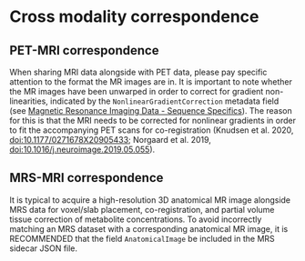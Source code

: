 # Cross modality correspondence

## PET-MRI correspondence

When sharing MRI data alongside with PET data,
please pay specific attention to the format the MR images are in.
It is important to note whether the MR images have been unwarped
in order to correct for gradient non-linearities,
indicated by the `NonlinearGradientCorrection` metadata field
(see [Magnetic Resonance Imaging Data - Sequence Specifics](../04-modality-specific-files/01-magnetic-resonance-imaging-data.md#sequence-specifics)).
The reason for this is that the MRI needs to be corrected for nonlinear gradients
in order to fit the accompanying PET scans for co-registration
(Knudsen et al. 2020, [doi:10.1177/0271678X20905433](https://doi.org/10.1177/0271678X20905433);
Norgaard et al. 2019, [doi:10.1016/j.neuroimage.2019.05.055](https://doi.org/10.1016/j.neuroimage.2019.05.055)).

## MRS-MRI correspondence

It is typical to acquire a high-resolution 3D anatomical MR image alongside MRS data for
voxel/slab placement, co-registration, and partial volume tissue correction of metabolite concentrations.
To avoid incorrectly matching an MRS dataset with a corresponding anatomical MR image,
it is RECOMMENDED that the field `AnatomicalImage` be included in the MRS sidecar JSON file.

